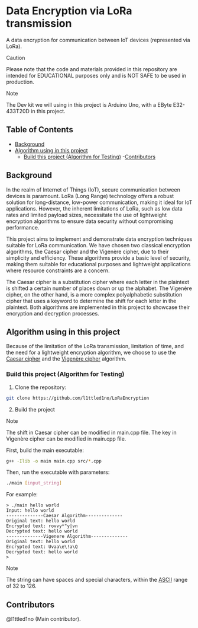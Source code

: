# Data Encryption via LoRa transmission
A data encryption for communication between IoT devices (represented via LoRa). 

> [!CAUTION]
> Please note that the code and materials provided in this repository are intended for EDUCATIONAL purposes only and is NOT SAFE to be used in production.

>[!NOTE]
> The Dev kit we will using in this project is Arduino Uno, with a EByte E32-433T20D in this project.

## Table of Contents
- [Background](#background)
- [Algorithm using in this project](#algorithm-using-in-this-project)
    - [Build this project (Algorithm for Testing)](#build-this-project-algorithm-for-testing)
-[Contributors](#contributors)
## Background

In the realm of Internet of Things (IoT), secure communication between devices is paramount. LoRa (Long Range) technology offers a robust solution for long-distance, low-power communication, making it ideal for IoT applications. However, the inherent limitations of LoRa, such as low data rates and limited payload sizes, necessitate the use of lightweight encryption algorithms to ensure data security without compromising performance.

This project aims to implement and demonstrate data encryption techniques suitable for LoRa communication. We have chosen two classical encryption algorithms, the Caesar cipher and the Vigenère cipher, due to their simplicity and efficiency. These algorithms provide a basic level of security, making them suitable for educational purposes and lightweight applications where resource constraints are a concern.

The Caesar cipher is a substitution cipher where each letter in the plaintext is shifted a certain number of places down or up the alphabet. The Vigenère cipher, on the other hand, is a more complex polyalphabetic substitution cipher that uses a keyword to determine the shift for each letter in the plaintext. Both algorithms are implemented in this project to showcase their encryption and decryption processes.

## Algorithm using in this project 

Because of the limitation of the LoRa transmission, limitation of time, and the need for a lightweight encryption algorithm, we choose to use the [Caesar cipher](https://en.wikipedia.org/wiki/Caesar_cipher) and the [Vigenère cipher](https://en.wikipedia.org/wiki/Vigen%C3%A8re_cipher) algorithm.

### Build this project (Algorithm for Testing)

1. Clone the repository: 

```bash
git clone https://github.com/l1ttled1no/LoRaEncryption
```
2. Build the project

>[!NOTE]
> The shift in Caesar cipher can be modified in main.cpp file. The key in Vigenère cipher can be modified in main.cpp file.

First, build the main executable:

```bash
g++ -Ilib -o main main.cpp src/*.cpp
```

Then, run the executable with parameters:
```bash
./main [input_string]
```

For example: 
```
> ./main hello world
Input: hello world
--------------Caesar Algorithm--------------  
Original text: hello world
Encrypted text: rovvy*"y|vn
Decrypted text: hello world
--------------Vigenere Algorithm--------------
Original text: hello world
Encrypted text: Uvaa\e\!a\Q
Decrypted text: hello world
>
```
>[!NOTE]
> The string can have spaces and special characters, within the [ASCII](https://www.ascii-code.com/) range of 32 to 126. 

## Contributors
@l1ttled1no (Main contributor).
